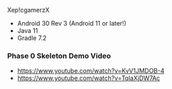 Xep!cgamerzX

- Android 30 Rev 3 (Android 11 or later!)
- Java 11
- Gradle 7.2

### Phase 0 Skeleton Demo Video 
- https://www.youtube.com/watch?v=KvV1JMDOB-4 
- https://www.youtube.com/watch?v=TqlaXjDW7Ac
